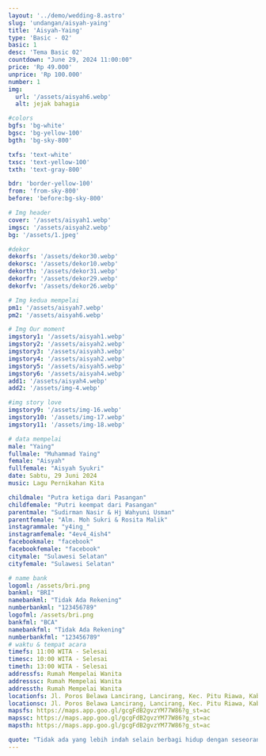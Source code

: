 ```yaml
---
layout: '../demo/wedding-8.astro'
slug: 'undangan/aisyah-yaing'
title: 'Aisyah-Yaing'
type: 'Basic - 02'
basic: 1
desc: 'Tema Basic 02'
countdown: "June 29, 2024 11:00:00"
price: 'Rp 49.000'
unprice: 'Rp 100.000'
number: 1
img:
  url: '/assets/aisyah6.webp'
  alt: jejak bahagia

#colors
bgfs: 'bg-white'
bgsc: 'bg-yellow-100'
bgth: 'bg-sky-800'

txfs: 'text-white'
txsc: 'text-yellow-100'
txth: 'text-gray-800'

bdr: 'border-yellow-100'
from: 'from-sky-800'
before: 'before:bg-sky-800'

# Img header
cover: '/assets/aisyah1.webp'
imgsc: '/assets/aisyah2.webp'
bg: '/assets/1.jpeg'

#dekor
dekorfs: '/assets/dekor30.webp'
dekorsc: '/assets/dekor10.webp'
dekorth: '/assets/dekor31.webp'
dekorfr: '/assets/dekor29.webp'
dekorfv: '/assets/dekor26.webp'

# Img kedua mempelai
pm1: '/assets/aisyah7.webp'
pm2: '/assets/aisyah6.webp'

# Img Our moment
imgstory1: '/assets/aisyah1.webp'
imgstory2: '/assets/aisyah2.webp'
imgstory3: '/assets/aisyah3.webp'
imgstory4: '/assets/aisyah2.webp'
imgstory5: '/assets/aisyah5.webp'
imgstory6: '/assets/aisyah4.webp'
add1: '/assets/aisyah4.webp'
add2: '/assets/img-4.webp'

#img story love
imgstory9: '/assets/img-16.webp'
imgstory10: '/assets/img-17.webp'
imgstory11: '/assets/img-18.webp'

# data mempelai
male: "Yaing"
fullmale: "Muhammad Yaing"
female: "Aisyah"
fullfemale: "Aisyah Syukri"
date: Sabtu, 29 Juni 2024
music: Lagu Pernikahan Kita

childmale: "Putra ketiga dari Pasangan"
childfemale: "Putri keempat dari Pasangan"
parentmale: "Sudirman Nasir & Hj Wahyuni Usman"
parentfemale: "Alm. Moh Sukri & Rosita Malik"
instagrammale: "y4ing_"
instagramfemale: "4ev4_4ish4"
facebookmale: "facebook"
facebookfemale: "facebook"
citymale: "Sulawesi Selatan"
cityfemale: "Sulawesi Selatan"

# name bank
logoml: /assets/bri.png
bankml: "BRI"
namebankml: "Tidak Ada Rekening"
numberbankml: "123456789"
logofml: /assets/bri.png
bankfml: "BCA"
namebankfml: "Tidak Ada Rekening"
numberbankfml: "123456789"
# waktu & tempat acara
timefs: 11:00 WITA - Selesai
timesc: 10:00 WITA - Selesai
timeth: 13:00 WITA - Selesai
addressfs: Rumah Mempelai Wanita
addresssc: Rumah Mempelai Wanita
addressth: Rumah Mempelai Wanita
locationfs: Jl. Poros Belawa Lancirang, Lancirang, Kec. Pitu Riawa, Kab. Sidenreng Rappang, Sulsel
locationsc: Jl. Poros Belawa Lancirang, Lancirang, Kec. Pitu Riawa, Kab. Sidenreng Rappang, Sulsel
mapsfs: https://maps.app.goo.gl/gcgFdB2gvzYM77W86?g_st=ac 
mapssc: https://maps.app.goo.gl/gcgFdB2gvzYM77W86?g_st=ac
mapsth: https://maps.app.goo.gl/gcgFdB2gvzYM77W86?g_st=ac

quote: "Tidak ada yang lebih indah selain berbagi hidup dengan seseorang yang mengerti dan mendukungmu tanpa syarat.  Dan tidak ada perasaan yang lebih indah selain menemukan seseorang yang menjadi tempat pulang terbaik."
---
```

